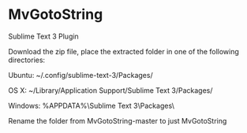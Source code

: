 # MvGotoString
Sublime Text 3 Plugin

Download the zip file, place the extracted folder in one of the following directories:

Ubuntu: ~/.config/sublime-text-3/Packages/

OS X: ~/Library/Application Support/Sublime Text 3/Packages/

Windows: %APPDATA%\Sublime Text 3\Packages\

Rename the folder from MvGotoString-master to just MvGotoString
